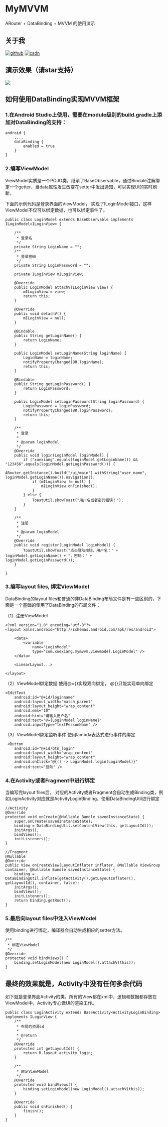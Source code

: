 # MyMVVM
ARouter + DataBinding + MVVM 的使用演示

## 关于我
[![github](https://img.shields.io/badge/GitHub-xuexiangjys-blue.svg)](https://github.com/xuexiangjys)   [![csdn](https://img.shields.io/badge/CSDN-xuexiangjys-green.svg)](http://blog.csdn.net/xuexiangjys)

## 演示效果（请star支持）
![](https://github.com/xuexiangjys/MyMVVM/blob/master/img/mvvm.gif)

## 如何使用DataBinding实现MVVM框架

### 1.在Android Studio上使用，需要在module级别的build.gradle上添加对DataBinding的支持：

```
android {
    ....
    dataBinding {
        enabled = true
    }
}
```

### 2.编写ViewModel

ViewModel实质是一个POJO类，继承了BaseObservable，通过Bindale注解绑定一个getter，当data属性发生改变在setter中发出通知，可以实现UI的实时刷新。

下面的示例代码是登录界面的ViewModel， 实现了ILoginModel接口，这样ViewModel不仅可以绑定数据，也可以绑定事件了。

```
public class LoginModel extends BaseObservable implements ILoginModel<ILoginView> {

    /**
     * 登录名
     */
    private String LoginName = "";
    /**
     * 登录密码
     */
    private String LoginPassword = "";

    private ILoginView mILoginView;

    @Override
    public LoginModel attachV(ILoginView view) {
        mILoginView = view;
        return this;
    }

    @Override
    public void detachV() {
        mILoginView = null;
    }

    @Bindable
    public String getLoginName() {
        return LoginName;
    }

    public LoginModel setLoginName(String loginName) {
        LoginName = loginName;
        notifyPropertyChanged(BR.loginName);
        return this;
    }

    @Bindable
    public String getLoginPassword() {
        return LoginPassword;
    }

    public LoginModel setLoginPassword(String loginPassword) {
        LoginPassword = loginPassword;
        notifyPropertyChanged(BR.loginPassword);
        return this;
    }

    /**
     * 登录
     *
     * @param loginModel
     */
    @Override
    public void login(LoginModel loginModel) {
        if ("xuexiang".equals(loginModel.getLoginName()) && "123456".equals(loginModel.getLoginPassword())) {
            ARouter.getInstance().build("/ui/main").withString("user_name", loginModel.getLoginName()).navigation();
            if (mILoginView != null) {
                mILoginView.onFinished();
            }
        } else {
            ToastUtil.showToast("用户名或者密码错误！");
        }
    }

    /**
     * 注册
     *
     * @param loginModel
     */
    @Override
    public void register(LoginModel loginModel) {
        ToastUtil.showToast("点击登陆按钮，用户名：" + loginModel.getLoginName() + "，密码：" + loginModel.getLoginPassword());
    }

}
```

### 3.编写layout files, 绑定ViewModel

DataBinding的layout files和普通的非DataBinding布局文件是有一些区别的，下面是一个基础的使用了DataBinding的布局文件：

（1）注册ViewModel

```
<?xml version="1.0" encoding="utf-8"?>
<layout xmlns:android="http://schemas.android.com/apk/res/android">

    <data>
        <variable
            name="LoginModel"
            type="com.xuexiang.mymvvm.viewmodel.LoginModel" />
    </data>

    <LinearLayout...>

</layout>
```

（2）ViewModel绑定数据
使用@={}实现双向绑定， @{}只能实现单向绑定
```
<EditText
    android:id="@+id/loginname"
    android:layout_width="match_parent"
    android:layout_height="wrap_content"
    android:ems="10"
    android:hint="请输入用户名"
    android:text="@={LoginModel.loginName}"
    android:inputType="textPersonName" />

```

（3）ViewModel绑定监听事件
使用lambda表达式进行事件的绑定
```
 <Button
    android:id="@+id/btn_login"
    android:layout_width="wrap_content"
    android:layout_height="wrap_content"
    android:onClick="@{() -> LoginModel.login(LoginModel)}"
    android:text="登陆" />

```

### 4.在Activity或者Fragment中进行绑定

当编写完layout files后， 对应的Activity或者Fragment会自动生成Binding类，例如LoginActivity对应就是ActivityLoginBinding。使用DataBindingUtil进行绑定

```
//Activity
@Override
protected void onCreate(@Nullable Bundle savedInstanceState) {
    super.onCreate(savedInstanceState);
    binding = DataBindingUtil.setContentView(this, getLayoutId());
    initArgs();
    bindViews();
    initListeners();
}

//Fragment
@Nullable
@Override
public View onCreateView(LayoutInflater inflater, @Nullable ViewGroup container, @Nullable Bundle savedInstanceState) {
    binding = DataBindingUtil.inflate(getActivity().getLayoutInflater(), getLayoutId(), container, false);
    initArgs();
    bindViews();
    initListeners();
    return binding.getRoot();
}

```

### 5.最后向layout files中注入ViewModel
使用binding进行绑定，编译器会自动生成相应的setter方法。

```
/**
 * 绑定ViewModel
 */
@Override
protected void bindViews() {
    binding.setLoginModel(new LoginModel().attachV(this));
}
```


## 最终的效果就是，Activity中没有任何多余代码
如下就是登录界面Activity的类，所有的View都在xml中，逻辑和数据都存放在ViewModel中，Activity专心做UI的渲染工作。
```
public class LoginActivity extends BaseActivity<ActivityLoginBinding> implements ILoginView {
    /**
     * 布局的资源id
     *
     * @return
     */
    @Override
    protected int getLayoutId() {
        return R.layout.activity_login;
    }

    /**
     * 绑定ViewModel
     */
    @Override
    protected void bindViews() {
        binding.setLoginModel(new LoginModel().attachV(this));
    }

    @Override
    public void onFinished() {
        finish();
    }
}
```

